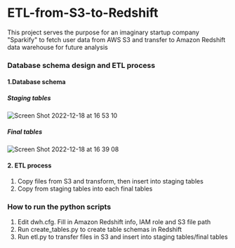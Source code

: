 # ETL-from-S3-to-Redshift
This project serves the purpose for an imaginary startup company "Sparkify" to fetch user data from AWS S3 and transfer to Amazon Redshift data warehouse for future analysis
### Database schema design and ETL process  
#### 1.Database schema    
##### Staging tables   
![Screen Shot 2022-12-18 at 16 53 10](https://user-images.githubusercontent.com/88352138/208328830-2044b52e-ef9a-4c6f-86f9-ab55adf2189c.png)

##### Final tables   
![Screen Shot 2022-12-18 at 16 39 08](https://user-images.githubusercontent.com/88352138/208328128-c160277c-fb4e-4970-a3cb-cf38379bcabc.png)

#### 2. ETL process    
1. Copy files from S3 and transform, then insert into staging tables
2. Copy from staging tables into each final tables
### How to run the python scripts
1. Edit dwh.cfg. Fill in Amazon Redshift info, IAM role and S3 file path
2. Run create_tables.py to create table schemas in Redshift
3. Run etl.py to transfer files in S3 and insert into staging tables/final tables
